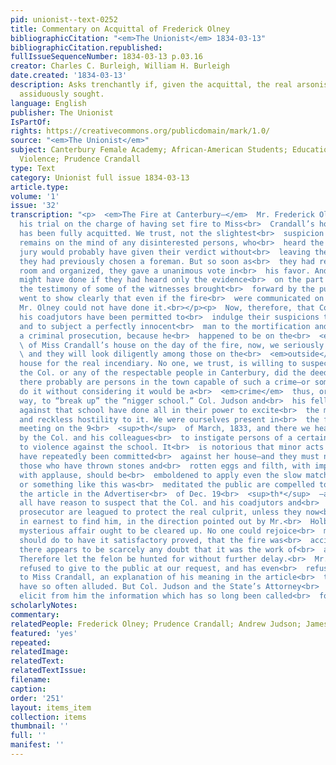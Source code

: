 ```yaml
---
pid: unionist--text-0252
title: Commentary on Acquittal of Frederick Olney
bibliographicCitation: "<em>The Unionist</em> 1834-03-13"
bibliographicCitation.republished: 
fullIssueSequenceNumber: 1834-03-13 p.03.16
creator: Charles C. Burleigh, William H. Burleigh
date.created: '1834-03-13'
description: Asks trenchantly if, given the acquittal, the real arsonists will be
  assiduously sought.
language: English
publisher: The Unionist
IsPartOf: 
rights: https://creativecommons.org/publicdomain/mark/1.0/
source: "<em>The Unionist</em>"
subject: Canterbury Female Academy; African-American Students; Education; Race; Vigilante
  Violence; Prudence Crandall
type: Text
category: Unionist full issue 1834-03-13
article.type: 
volume: '1'
issue: '32'
transcription: "<p>  <em>The Fire at Canterbury—</em>  Mr. Frederick Olney has had
  his trial on the charge of having set fire to Miss<br>  Crandall’s house; and he
  has been fully acquitted. We trust, not the slightest<br>  suspicion of his guilt
  remains on the mind of any disinterested persons, who<br>  heard the trial. The
  jury would probably have given their verdict without<br>  leaving their seats, if
  they had previously chosen a foreman. But so soon as<br>  they had retired to their
  room and organized, they gave a unanimous vote in<br>  his favor. And this they
  might have done if they had heard only the evidence<br>  on the part of the State—for
  the testimony of some of the witnesses brought<br>  forward by the public prosecutor,
  went to show clearly that even if the fire<br>  were communicated on the inside,
  Mr. Olney could not have done it.<br></p><p>  Now, therefore, that Col. Judson and
  his coadjutors have been permitted to<br>  indulge their suspicions to the utmost,
  and to subject a perfectly innocent<br>  man to the mortification and expense of
  a criminal prosecution, because he<br>  happened to be on the<br>  <em>inside</em>
  \ of Miss Crandall’s house on the day of the fire, now, we seriously hope the he<br>
  \ and they will look diligently among those on the<br>  <em>outside</em>  of the
  house for the real incendiary. No one, we trust, is willing to suspect<br>  that
  the Col. or any of the respectable people in Canterbury, did the deed;<br>  but
  there probably are persons in the town capable of such a crime—or some who<br>  might
  do it without considering it would be a<br>  <em>crime</em>  thus, or in any other
  way, to “break up” the “nigger school.” Col. Judson and<br>  his fellow laborers
  against that school have done all in their power to excite<br>  the most virulent
  and reckless hostility to it. We were ourselves present in<br>  the famous town
  meeting on the 9<br>  <sup>th</sup>  of March, 1833, and there we heard enough said
  by the Col. and his colleagues<br>  to instigate persons of a certain character
  to violence against the school. It<br>  is notorious that minor acts of violence
  have repeatedly been committed<br>  against her house—and they must not wonder if
  those who have thrown stones and<br>  rotten eggs and filth, with impunity if not
  with applause, should be<br>  emboldened to apply even the slow match. That this
  or something like this was<br>  meditated the public are compelled to believe by
  the article in the Advertiser<br>  of Dec. 19<br>  <sup>th*</sup>  —and will not
  all have reason to suspect that the Col. and his coadjutors and<br>  the public
  prosecutor are leagued to protect the real culprit, unless they now<br>  set about
  in earnest to find him, in the direction pointed out by Mr.<br>  Holbrook? This
  mysterious affair ought to be cleared up. No one could rejoice<br>  more than we
  should do to have it satisfactory proved, that the fire was<br>  accidental. But
  there appears to be scarcely any doubt that it was the work of<br>  an incendiary.
  Therefore let the felon be hunted for without further delay.<br>  Mr. Holbrook has
  refused to give to the public at our request, and has even<br>  refused to give
  to Miss Crandall, an explanation of his meaning in the article<br>  to which we
  have so often alluded. But Col. Judson and the State’s Attorney<br>  can doubtless
  elicit from him the information which has so long been called<br>  for in vain.<br></p>"
scholarlyNotes: 
commentary: 
relatedPeople: Frederick Olney; Prudence Crandall; Andrew Judson; James Holbrook
featured: 'yes'
repeated: 
relatedImage: 
relatedText: 
relatedTextIssue: 
filename: 
caption: 
order: '251'
layout: items_item
collection: items
thumbnail: ''
full: ''
manifest: ''
---
```

